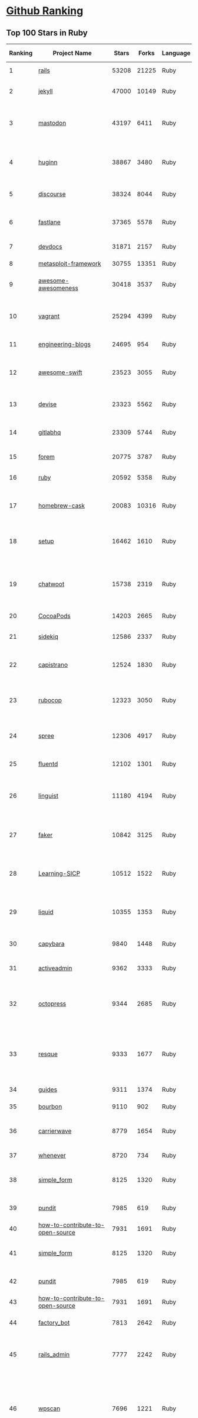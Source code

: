 [Github Ranking](../README.md)
==========

## Top 100 Stars in Ruby

| Ranking | Project Name | Stars | Forks | Language | Open Issues | Description | Last Commit |
| ------- | ------------ | ----- | ----- | -------- | ----------- | ----------- | ----------- |
| 1 | [rails](https://github.com/rails/rails) | 53208 | 21225 | Ruby | 401 | Ruby on Rails | 2023-07-26T09:00:08Z |
| 2 | [jekyll](https://github.com/jekyll/jekyll) | 47000 | 10149 | Ruby | 87 | :globe_with_meridians: Jekyll is a blog-aware static site generator in Ruby | 2023-07-25T20:13:13Z |
| 3 | [mastodon](https://github.com/mastodon/mastodon) | 43197 | 6411 | Ruby | 3651 | Your self-hosted, globally interconnected microblogging community | 2023-07-26T09:01:11Z |
| 4 | [huginn](https://github.com/huginn/huginn) | 38867 | 3480 | Ruby | 603 | Create agents that monitor and act on your behalf.  Your agents are standing by! | 2023-07-23T14:28:18Z |
| 5 | [discourse](https://github.com/discourse/discourse) | 38324 | 8044 | Ruby | 0 | A platform for community discussion. Free, open, simple. | 2023-07-26T08:54:45Z |
| 6 | [fastlane](https://github.com/fastlane/fastlane) | 37365 | 5578 | Ruby | 331 | 🚀 The easiest way to automate building and releasing your iOS and Android apps | 2023-07-25T11:57:32Z |
| 7 | [devdocs](https://github.com/freeCodeCamp/devdocs) | 31871 | 2157 | Ruby | 142 | API Documentation Browser | 2023-07-26T08:18:30Z |
| 8 | [metasploit-framework](https://github.com/rapid7/metasploit-framework) | 30755 | 13351 | Ruby | 403 | Metasploit Framework | 2023-07-26T02:54:35Z |
| 9 | [awesome-awesomeness](https://github.com/bayandin/awesome-awesomeness) | 30418 | 3537 | Ruby | 12 | A curated list of awesome awesomeness | 2023-07-02T20:31:12Z |
| 10 | [vagrant](https://github.com/hashicorp/vagrant) | 25294 | 4399 | Ruby | 608 | Vagrant is a tool for building and distributing development environments. | 2023-07-26T05:18:51Z |
| 11 | [engineering-blogs](https://github.com/kilimchoi/engineering-blogs) | 24695 | 954 | Ruby | 13 | A curated list of engineering blogs | 2023-07-17T21:28:33Z |
| 12 | [awesome-swift](https://github.com/matteocrippa/awesome-swift) | 23523 | 3055 | Ruby | 2 | A collaborative list of awesome Swift libraries and resources. Feel free to contribute! | 2023-07-16T06:43:34Z |
| 13 | [devise](https://github.com/heartcombo/devise) | 23323 | 5562 | Ruby | 137 | Flexible authentication solution for Rails with Warden. | 2023-06-27T15:02:23Z |
| 14 | [gitlabhq](https://github.com/gitlabhq/gitlabhq) | 23309 | 5744 | Ruby | 0 | GitLab CE Mirror \| Please open new issues in our issue tracker on GitLab.com | 2023-07-26T06:11:14Z |
| 15 | [forem](https://github.com/forem/forem) | 20775 | 3787 | Ruby | 589 | For empowering community 🌱 | 2023-07-26T08:58:19Z |
| 16 | [ruby](https://github.com/ruby/ruby) | 20592 | 5358 | Ruby | 0 | The Ruby Programming Language | 2023-07-26T08:32:06Z |
| 17 | [homebrew-cask](https://github.com/Homebrew/homebrew-cask) | 20083 | 10316 | Ruby | 16 | 🍻 A CLI workflow for the administration of macOS applications distributed as binaries | 2023-07-26T06:23:57Z |
| 18 | [setup](https://github.com/lewagon/setup) | 16462 | 1610 | Ruby | 3 | Setup instructions for Le Wagon's students on their first day of Web Development Bootcamp | 2023-07-10T08:43:05Z |
| 19 | [chatwoot](https://github.com/chatwoot/chatwoot) | 15738 | 2319 | Ruby | 789 | Open-source customer engagement suite, an alternative to Intercom, Zendesk, Salesforce Service Cloud etc. 🔥💬 | 2023-07-26T08:51:37Z |
| 20 | [CocoaPods](https://github.com/CocoaPods/CocoaPods) | 14203 | 2665 | Ruby | 479 | The Cocoa Dependency Manager. | 2023-07-26T04:48:19Z |
| 21 | [sidekiq](https://github.com/sidekiq/sidekiq) | 12586 | 2337 | Ruby | 36 | Simple, efficient background processing for Ruby | 2023-07-21T16:13:59Z |
| 22 | [capistrano](https://github.com/capistrano/capistrano) | 12524 | 1830 | Ruby | 54 | A deployment automation tool built on Ruby, Rake, and SSH. | 2023-06-17T01:08:55Z |
| 23 | [rubocop](https://github.com/rubocop/rubocop) | 12323 | 3050 | Ruby | 281 | A Ruby static code analyzer and formatter, based on the community Ruby style guide. | 2023-07-26T07:00:51Z |
| 24 | [spree](https://github.com/spree/spree) | 12306 | 4917 | Ruby | 216 | Open Source multi-language/multi-currency/multi-store eCommerce platform | 2023-07-24T14:33:07Z |
| 25 | [fluentd](https://github.com/fluent/fluentd) | 12102 | 1301 | Ruby | 137 | Fluentd: Unified Logging Layer (project under CNCF) | 2023-07-14T08:16:47Z |
| 26 | [linguist](https://github.com/github-linguist/linguist) | 11180 | 4194 | Ruby | 98 | Language Savant. If your repository's language is being reported incorrectly, send us a pull request! | 2023-07-26T02:07:15Z |
| 27 | [faker](https://github.com/faker-ruby/faker) | 10842 | 3125 | Ruby | 11 | A library for generating fake data such as names, addresses, and phone numbers. | 2023-07-25T23:20:45Z |
| 28 | [Learning-SICP](https://github.com/DeathKing/Learning-SICP) | 10512 | 1522 | Ruby | 1 | MIT视频公开课《计算机程序的构造和解释》中文化项目及课程学习资料搜集。 | 2022-02-27T13:57:02Z |
| 29 | [liquid](https://github.com/Shopify/liquid) | 10355 | 1353 | Ruby | 259 | Liquid markup language. Safe, customer facing template language for flexible web apps.  | 2023-07-25T16:43:58Z |
| 30 | [capybara](https://github.com/teamcapybara/capybara) | 9840 | 1448 | Ruby | 7 | Acceptance test framework for web applications | 2023-07-23T22:57:52Z |
| 31 | [activeadmin](https://github.com/activeadmin/activeadmin) | 9362 | 3333 | Ruby | 7 | The administration framework for Ruby on Rails applications. | 2023-07-26T05:05:12Z |
| 32 | [octopress](https://github.com/imathis/octopress) | 9344 | 2685 | Ruby | 176 | Octopress is an obsessively designed framework for Jekyll blogging. It’s easy to configure and easy to deploy. Sweet huh? | 2022-05-29T06:22:05Z |
| 33 | [resque](https://github.com/resque/resque) | 9333 | 1677 | Ruby | 60 | Resque is a Redis-backed Ruby library for creating background jobs, placing them on multiple queues, and processing them later. | 2023-07-21T08:19:58Z |
| 34 | [guides](https://github.com/thoughtbot/guides) | 9311 | 1374 | Ruby | 0 | A guide for programming in style. | 2023-07-17T13:51:10Z |
| 35 | [bourbon](https://github.com/thoughtbot/bourbon) | 9110 | 902 | Ruby | 4 | A Lightweight Sass Tool Set | 2023-07-06T13:07:01Z |
| 36 | [carrierwave](https://github.com/carrierwaveuploader/carrierwave) | 8779 | 1654 | Ruby | 36 | Classier solution for file uploads for Rails, Sinatra and other Ruby web frameworks | 2023-07-24T14:43:59Z |
| 37 | [whenever](https://github.com/javan/whenever) | 8720 | 734 | Ruby | 68 | Cron jobs in Ruby | 2023-04-27T13:36:32Z |
| 38 | [simple_form](https://github.com/heartcombo/simple_form) | 8125 | 1320 | Ruby | 27 | Forms made easy for Rails! It's tied to a simple DSL, with no opinion on markup. | 2023-03-09T15:11:27Z |
| 39 | [pundit](https://github.com/varvet/pundit) | 7985 | 619 | Ruby | 13 | Minimal authorization through OO design and pure Ruby classes | 2023-07-17T16:07:26Z |
| 40 | [how-to-contribute-to-open-source](https://github.com/freeCodeCamp/how-to-contribute-to-open-source) | 7931 | 1691 | Ruby | 32 | A guide to contributing to open source | 2023-07-26T07:44:19Z |
| 41 | [simple_form](https://github.com/heartcombo/simple_form) | 8125 | 1320 | Ruby | 27 | Forms made easy for Rails! It's tied to a simple DSL, with no opinion on markup. | 2023-03-09T15:11:27Z |
| 42 | [pundit](https://github.com/varvet/pundit) | 7985 | 619 | Ruby | 13 | Minimal authorization through OO design and pure Ruby classes | 2023-07-17T16:07:26Z |
| 43 | [how-to-contribute-to-open-source](https://github.com/freeCodeCamp/how-to-contribute-to-open-source) | 7931 | 1691 | Ruby | 32 | A guide to contributing to open source | 2023-07-26T07:44:19Z |
| 44 | [factory_bot](https://github.com/thoughtbot/factory_bot) | 7813 | 2642 | Ruby | 37 | A library for setting up Ruby objects as test data. | 2023-07-22T00:21:25Z |
| 45 | [rails_admin](https://github.com/railsadminteam/rails_admin) | 7777 | 2242 | Ruby | 181 | RailsAdmin is a Rails engine that provides an easy-to-use interface for managing your data | 2023-07-12T16:42:57Z |
| 46 | [wpscan](https://github.com/wpscanteam/wpscan) | 7696 | 1221 | Ruby | 46 | WPScan WordPress security scanner. Written for security professionals and blog maintainers to test the security of their WordPress websites. Contact us via contact@wpscan.com | 2023-07-11T13:25:02Z |
| 47 | [puma](https://github.com/puma/puma) | 7451 | 1405 | Ruby | 45 | A Ruby/Rack web server built for parallelism | 2023-07-23T23:30:42Z |
| 48 | [chef](https://github.com/chef/chef) | 7274 | 2584 | Ruby | 397 | Chef Infra, a powerful automation platform that transforms infrastructure into code automating how infrastructure is configured, deployed and managed across any environment, at any scale | 2023-07-25T21:44:15Z |
| 49 | [jazzy](https://github.com/realm/jazzy) | 7264 | 416 | Ruby | 82 | Soulful docs for Swift & Objective-C | 2023-06-25T08:43:59Z |
| 50 | [github-changelog-generator](https://github.com/github-changelog-generator/github-changelog-generator) | 7144 | 884 | Ruby | 144 | Automatically generate change log from your tags, issues, labels and pull requests on GitHub. | 2023-03-17T06:30:06Z |
| 51 | [openproject](https://github.com/opf/openproject) | 7112 | 1915 | Ruby | 0 | OpenProject is the leading open source project management software. | 2023-07-26T08:56:14Z |
| 52 | [pghero](https://github.com/ankane/pghero) | 7042 | 415 | Ruby | 3 | A performance dashboard for Postgres | 2023-07-04T13:00:38Z |
| 53 | [puppet](https://github.com/puppetlabs/puppet) | 7026 | 2275 | Ruby | 0 | Server automation framework and application | 2023-07-26T07:29:52Z |
| 54 | [scientist](https://github.com/github/scientist) | 7012 | 514 | Ruby | 9 | :microscope: A Ruby library for carefully refactoring critical paths. | 2023-06-29T22:49:26Z |
| 55 | [middleman](https://github.com/middleman/middleman) | 6956 | 758 | Ruby | 11 | Hand-crafted frontend development | 2023-07-24T11:35:54Z |
| 56 | [dotfiles](https://github.com/skwp/dotfiles) | 6919 | 1441 | Ruby | 0 | YADR - The best vim,git,zsh plugins and the cleanest vimrc you've ever seen | 2023-03-22T08:09:31Z |
| 57 | [bullet](https://github.com/flyerhzm/bullet) | 6854 | 405 | Ruby | 98 | help to kill N+1 queries and unused eager loading | 2023-07-19T01:42:24Z |
| 58 | [better_errors](https://github.com/BetterErrors/better_errors) | 6825 | 454 | Ruby | 42 | Better error page for Rack apps | 2023-06-14T18:06:32Z |
| 59 | [nodejs-learning-guide](https://github.com/chyingp/nodejs-learning-guide) | 6765 | 1231 | Ruby | 3 | Nodejs学习笔记以及经验总结，公众号"程序猿小卡" | 2022-03-24T13:26:04Z |
| 60 | [brakeman](https://github.com/presidentbeef/brakeman) | 6702 | 739 | Ruby | 89 | A static analysis security vulnerability scanner for Ruby on Rails applications | 2023-07-21T07:23:16Z |
| 61 | [dotfiles](https://github.com/skwp/dotfiles) | 6919 | 1441 | Ruby | 0 | YADR - The best vim,git,zsh plugins and the cleanest vimrc you've ever seen | 2023-03-22T08:09:31Z |
| 62 | [better_errors](https://github.com/BetterErrors/better_errors) | 6825 | 454 | Ruby | 42 | Better error page for Rack apps | 2023-06-14T18:06:32Z |
| 63 | [nodejs-learning-guide](https://github.com/chyingp/nodejs-learning-guide) | 6765 | 1231 | Ruby | 3 | Nodejs学习笔记以及经验总结，公众号"程序猿小卡" | 2022-03-24T13:26:04Z |
| 64 | [brakeman](https://github.com/presidentbeef/brakeman) | 6702 | 739 | Ruby | 89 | A static analysis security vulnerability scanner for Ruby on Rails applications | 2023-07-21T07:23:16Z |
| 65 | [pry](https://github.com/pry/pry) | 6629 | 612 | Ruby | 145 | A runtime developer console and IRB alternative with powerful introspection capabilities. | 2023-07-17T01:20:19Z |
| 66 | [paper_trail](https://github.com/paper-trail-gem/paper_trail) | 6568 | 877 | Ruby | 6 | Track changes to your rails models | 2023-07-08T20:13:42Z |
| 67 | [dotenv](https://github.com/bkeepers/dotenv) | 6348 | 509 | Ruby | 7 | A Ruby gem to load environment variables from `.env`.  | 2023-06-15T18:36:12Z |
| 68 | [css-only-chat](https://github.com/kkuchta/css-only-chat) | 6310 | 274 | Ruby | 6 | A truly monstrous async web chat using no JS whatsoever on the frontend | 2022-03-30T23:08:38Z |
| 69 | [cancan](https://github.com/ryanb/cancan) | 6297 | 803 | Ruby | 200 | Authorization Gem for Ruby on Rails. | 2021-12-11T21:39:34Z |
| 70 | [geocoder](https://github.com/alexreisner/geocoder) | 6214 | 1200 | Ruby | 34 | Complete Ruby geocoding solution. | 2023-07-04T21:49:19Z |
| 71 | [guard](https://github.com/guard/guard) | 6191 | 508 | Ruby | 60 | Guard is a command line tool to easily handle events on file system modifications. | 2022-12-26T11:58:08Z |
| 72 | [chartkick](https://github.com/ankane/chartkick) | 6136 | 555 | Ruby | 6 | Create beautiful JavaScript charts with one line of Ruby | 2023-07-24T22:12:19Z |
| 73 | [synx](https://github.com/venmo/synx) | 6092 | 285 | Ruby | 52 | A command-line tool that reorganizes your Xcode project folder to match your Xcode groups | 2019-07-18T23:40:39Z |
| 74 | [hanami](https://github.com/hanami/hanami) | 6085 | 544 | Ruby | 11 | The web, with simplicity. | 2023-07-23T09:25:22Z |
| 75 | [friendly_id](https://github.com/norman/friendly_id) | 6016 | 594 | Ruby | 22 | FriendlyId is the “Swiss Army bulldozer” of slugging and permalink plugins for ActiveRecord. It allows you to create pretty URL’s and work with human-friendly strings as if they were numeric ids for ActiveRecord models. | 2023-06-27T19:17:29Z |
| 76 | [progit](https://github.com/progit/progit) | 5979 | 2474 | Ruby | 0 | Pro Git Book Content, 1st Edition - This content is deprecated. See 2nd edition at [progit2](https://github.com/progit/progit2) | 2019-04-04T07:17:36Z |
| 77 | [foreman](https://github.com/ddollar/foreman) | 5887 | 635 | Ruby | 49 | Manage Procfile-based applications | 2023-04-22T15:59:28Z |
| 78 | [will_paginate](https://github.com/mislav/will_paginate) | 5699 | 890 | Ruby | 40 | Pagination library for Rails and other Ruby applications | 2023-07-19T20:29:17Z |
| 79 | [httparty](https://github.com/jnunemaker/httparty) | 5691 | 974 | Ruby | 37 | :tada: Makes http fun again! | 2023-05-02T21:23:56Z |
| 80 | [markup](https://github.com/github/markup) | 5669 | 3634 | Ruby | 247 | Determines which markup library to use to render a content file (e.g. README) on GitHub | 2023-07-10T01:35:23Z |
| 81 | [friendly_id](https://github.com/norman/friendly_id) | 6016 | 594 | Ruby | 22 | FriendlyId is the “Swiss Army bulldozer” of slugging and permalink plugins for ActiveRecord. It allows you to create pretty URL’s and work with human-friendly strings as if they were numeric ids for ActiveRecord models. | 2023-06-27T19:17:29Z |
| 82 | [mailcatcher](https://github.com/sj26/mailcatcher) | 6000 | 566 | Ruby | 27 | Catches mail and serves it through a dream. | 2023-07-11T21:47:26Z |
| 83 | [progit](https://github.com/progit/progit) | 5979 | 2474 | Ruby | 0 | Pro Git Book Content, 1st Edition - This content is deprecated. See 2nd edition at [progit2](https://github.com/progit/progit2) | 2019-04-04T07:17:36Z |
| 84 | [will_paginate](https://github.com/mislav/will_paginate) | 5699 | 890 | Ruby | 40 | Pagination library for Rails and other Ruby applications | 2023-07-19T20:29:17Z |
| 85 | [httparty](https://github.com/jnunemaker/httparty) | 5691 | 974 | Ruby | 37 | :tada: Makes http fun again! | 2023-05-02T21:23:56Z |
| 86 | [maximum-awesome](https://github.com/square/maximum-awesome) | 5685 | 986 | Ruby | 26 | Config files for vim and tmux. | 2023-02-26T02:23:50Z |
| 87 | [markup](https://github.com/github/markup) | 5669 | 3634 | Ruby | 247 | Determines which markup library to use to render a content file (e.g. README) on GitHub | 2023-07-10T01:35:23Z |
| 88 | [administrate](https://github.com/thoughtbot/administrate) | 5644 | 1091 | Ruby | 75 | A Rails engine that helps you put together a super-flexible admin dashboard. | 2023-07-21T16:20:20Z |
| 89 | [vcr](https://github.com/vcr/vcr) | 5610 | 508 | Ruby | 71 | Record your test suite's HTTP interactions and replay them during future test runs for fast, deterministic, accurate tests. | 2023-06-29T06:54:39Z |
| 90 | [lolcat](https://github.com/busyloop/lolcat) | 5555 | 208 | Ruby | 24 | Rainbows and unicorns! | 2022-01-29T04:22:19Z |
| 91 | [fast-ruby](https://github.com/fastruby/fast-ruby) | 5543 | 379 | Ruby | 26 | :dash: Writing Fast Ruby :heart_eyes: -- Collect Common Ruby idioms. | 2023-06-17T01:12:54Z |
| 92 | [faraday](https://github.com/lostisland/faraday) | 5514 | 967 | Ruby | 31 | Simple, but flexible HTTP client library, with support for multiple backends. | 2023-07-25T09:35:05Z |
| 93 | [concurrent-ruby](https://github.com/ruby-concurrency/concurrent-ruby) | 5511 | 412 | Ruby | 42 | Modern concurrency tools including agents, futures, promises, thread pools, supervisors, and more. Inspired by Erlang, Clojure, Scala, Go, Java, JavaScript, and classic concurrency patterns. | 2023-07-17T09:34:24Z |
| 94 | [t](https://github.com/sferik/t) | 5423 | 425 | Ruby | 145 | A command-line power tool for Twitter. | 2023-07-20T21:24:06Z |
| 95 | [cancancan](https://github.com/CanCanCommunity/cancancan) | 5390 | 625 | Ruby | 41 | The authorization Gem for Ruby on Rails. | 2023-04-03T06:11:02Z |
| 96 | [rack-attack](https://github.com/rack/rack-attack) | 5350 | 341 | Ruby | 3 | Rack middleware for blocking & throttling | 2023-07-26T04:39:53Z |
| 97 | [webpacker](https://github.com/rails/webpacker) | 5327 | 1486 | Ruby | 1 | Use Webpack to manage app-like JavaScript modules in Rails | 2023-07-18T20:10:49Z |
| 98 | [active_model_serializers](https://github.com/rails-api/active_model_serializers) | 5288 | 1409 | Ruby | 155 | ActiveModel::Serializer implementation and Rails hooks | 2023-07-07T13:19:59Z |
| 99 | [graphql-ruby](https://github.com/rmosolgo/graphql-ruby) | 5256 | 1340 | Ruby | 84 | Ruby implementation of GraphQL  | 2023-07-25T20:43:46Z |
| 100 | [slim](https://github.com/slim-template/slim) | 5226 | 507 | Ruby | 26 | Slim is a template language whose goal is to reduce the syntax to the essential parts without becoming cryptic. | 2023-06-21T17:28:04Z |

